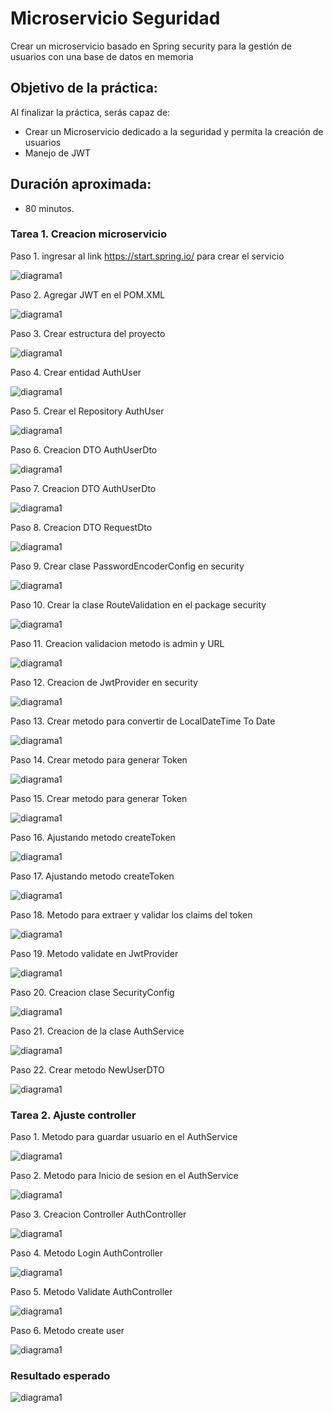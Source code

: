 # Microservicio Seguridad


Crear un microservicio basado en Spring security para la gestión de usuarios con una base de datos en memoria


## Objetivo de la práctica:
Al finalizar la práctica, serás capaz de:
- Crear un Microservicio dedicado a la seguridad y permita la creación de usuarios   
- Manejo de JWT


## Duración aproximada:
- 80 minutos.

### Tarea 1. Creacion microservicio

Paso 1. ingresar al link https://start.spring.io/ para crear el servicio

![diagrama1](../images/Capitulo3/cap3_ms_seg_1.png)

Paso 2. Agregar JWT en el POM.XML

![diagrama1](../images/Capitulo3/cap3_ms_seg_2.png)

Paso 3. Crear estructura del proyecto

![diagrama1](../images/Capitulo3/cap3_ms_seg_3.png)

Paso 4. Crear entidad AuthUser

![diagrama1](../images/Capitulo3/cap3_ms_seg_4.png)

Paso 5. Crear el Repository AuthUser

![diagrama1](../images/Capitulo3/cap3_ms_seg_5.png)

Paso 6. Creacion DTO AuthUserDto

![diagrama1](../images/Capitulo3/cap3_ms_seg_6.png)

Paso 7. Creacion DTO AuthUserDto

![diagrama1](../images/Capitulo3/cap3_ms_seg_7.png)

Paso 8. Creacion DTO RequestDto

![diagrama1](../images/Capitulo3/cap3_ms_seg_8.png)

Paso 9. Crear clase PasswordEncoderConfig en security

![diagrama1](../images/Capitulo3/cap3_ms_seg_9.png)

Paso 10. Crear la clase RouteValidation en el package security

![diagrama1](../images/Capitulo3/cap3_ms_seg_10.png)

Paso 11. Creacion validacion metodo  is admin y URL 

![diagrama1](../images/Capitulo3/cap3_ms_seg_11.png)

Paso 12. Creacion de JwtProvider en security

![diagrama1](../images/Capitulo3/cap3_ms_seg_12.png)

Paso 13. Crear metodo para convertir de LocalDateTime To Date

![diagrama1](../images/Capitulo3/cap3_ms_seg_13.png)

Paso 14. Crear metodo para generar Token

![diagrama1](../images/Capitulo3/cap3_ms_seg_14.png)

Paso 15. Crear metodo para generar Token

![diagrama1](../images/Capitulo3/cap3_ms_seg_15.png)

Paso 16. Ajustando metodo createToken

![diagrama1](../images/Capitulo3/cap3_ms_seg_16.png)

Paso 17. Ajustando metodo createToken

![diagrama1](../images/Capitulo3/cap3_ms_seg_17.png)

Paso 18. Metodo para extraer y validar los claims del token

![diagrama1](../images/Capitulo3/cap3_ms_seg_18.png)

Paso 19. Metodo validate en JwtProvider

![diagrama1](../images/Capitulo3/cap3_ms_seg_19.png)

Paso 20. Creacion clase SecurityConfig

![diagrama1](../images/Capitulo3/cap3_ms_seg_20.png)

Paso 21. Creacion de la clase AuthService

![diagrama1](../images/Capitulo3/cap3_ms_seg_21.png)

Paso 22. Crear metodo NewUserDTO

![diagrama1](../images/Capitulo3/cap3_ms_seg_22.png)


### Tarea 2. Ajuste controller

Paso 1. Metodo para guardar usuario en el  AuthService

![diagrama1](../images/Capitulo3/cap3_ms_seg_23.png)

Paso 2. Metodo para Inicio de sesion  en el  AuthService

![diagrama1](../images/Capitulo3/cap3_ms_seg_24.png)

Paso 3. Creacion Controller AuthController

![diagrama1](../images/Capitulo3/cap3_ms_seg_25.png)

Paso 4. Metodo Login  AuthController

![diagrama1](../images/Capitulo3/cap3_ms_seg_26.png)

Paso 5. Metodo Validate AuthController

![diagrama1](../images/Capitulo3/cap3_ms_seg_27.png)

Paso 6. Metodo create user 

![diagrama1](../images/Capitulo3/cap3_ms_seg_28.png)


### Resultado esperado
![diagrama1](../images/Capitulo3/cap3_ms_seg_29.png)
